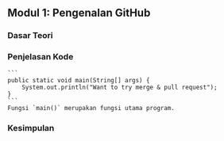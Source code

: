 ## Modul 1: Pengenalan GitHub
 
### Dasar Teori
### Penjelasan Kode
    ```
    public static void main(String[] args) {
        System.out.println("Want to try merge & pull request");
    }
    ```
    Fungsi `main()` merupakan fungsi utama program. 

### Kesimpulan
